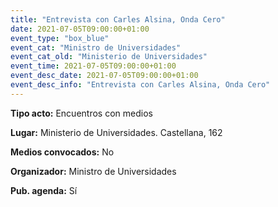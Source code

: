 ---
title: "Entrevista con Carles Alsina, Onda Cero"
date: 2021-07-05T09:00:00+01:00
event_type: "box_blue" 
event_cat: "Ministro de Universidades"
event_cat_old: "Ministerio de Universidades"
event_time: 2021-07-05T09:00:00+01:00
event_desc_date: 2021-07-05T09:00:00+01:00
event_desc_info: "Entrevista con Carles Alsina, Onda Cero"
---<p class="card-light list_schedule_description"><b>Tipo acto:</b> Encuentros con medios
</p><p class="card-light list_schedule_description"><b>Lugar:</b> Ministerio de Universidades. Castellana, 162
</p><p class="card-light list_schedule_description"><b>Medios convocados:</b> No
</p><p class="card-light list_schedule_description"><b>Organizador:</b> Ministro de Universidades </p><p class="card-light list_schedule_description"><b>Pub. agenda:</b> Sí
</p>